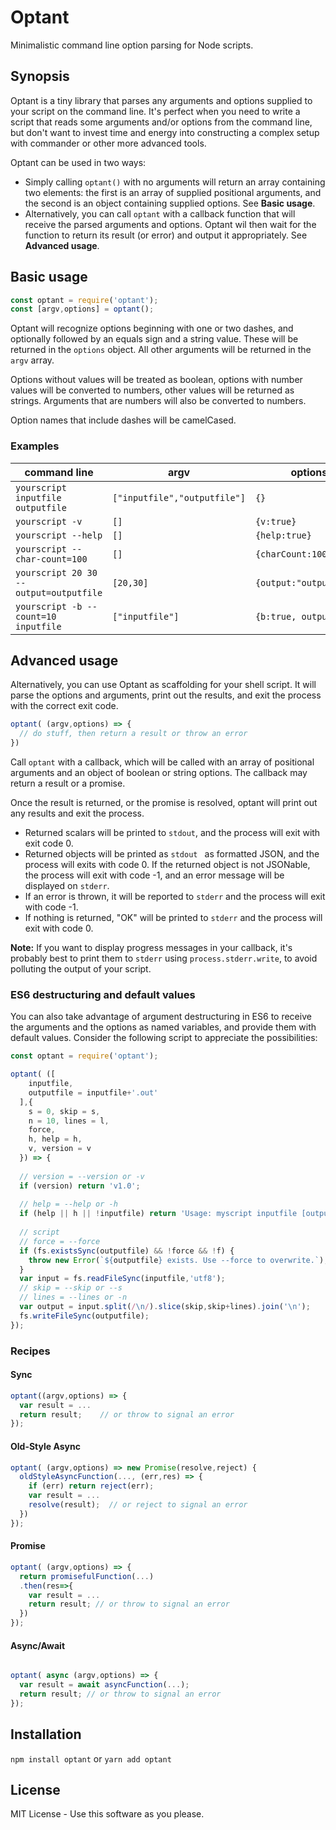 # Optant

Minimalistic command line option parsing for Node scripts. 

## Synopsis

Optant is a tiny library that parses any arguments and options supplied to your script
on the command line. It's perfect when you need to write a script that reads some arguments and/or options 
from the command line, but don't want to invest time and energy into constructing a complex 
setup with commander or other more advanced tools.

Optant can be used in two ways:
* Simply calling `optant()` with no arguments will return an array containing two elements: the first is an array of
  supplied positional arguments, and the second is an object containing supplied options. See **Basic usage**.
* Alternatively, you can call `optant` with a callback function that will receive the parsed arguments and options. 
  Optant wil then wait for the function to return its result (or error) and output it appropriately. See **Advanced usage**.

## Basic usage

```javascript
const optant = require('optant');
const [argv,options] = optant();
```

Optant will recognize options beginning with one or two dashes, and optionally followed by an equals
sign and a string value. These will be returned in the `options` object. All other arguments will be 
returned in the `argv` array.

Options without values will be treated as boolean, options with number values will be converted to numbers,
other values will be returned as strings. Arguments that are numbers will also be converted to numbers.

Option names that include dashes will be camelCased.

### Examples
| command line | argv | options |
| ------------ | ---- | ------- |
| `yourscript inputfile outputfile` | `["inputfile","outputfile"]` | `{}` |
| `yourscript -v` | `[]` | `{v:true}` | 
| `yourscript --help` | `[]` | `{help:true}` | 
| `yourscript --char-count=100` | `[]` | `{charCount:100}` | 
| `yourscript 20 30 --output=outputfile` | `[20,30]` | `{output:"outputfile"}` | 
| `yourscript -b --count=10 inputfile` | `["inputfile"]` | `{b:true, output:10}` | 

## Advanced usage

Alternatively, you can use Optant as scaffolding
for your shell script. It will parse the options and arguments,
print out the results, and exit the process with the correct
exit code.

```javascript
optant( (argv,options) => {
  // do stuff, then return a result or throw an error
})
```

Call `optant` with a callback, which will be called with an array of positional arguments and an object of boolean or string options.
The callback may return a result or a promise.

Once the result is returned, or the promise is resolved, optant
will print out any results and exit the process.

- Returned scalars will be printed to `stdout`, and the process
  will exit with exit code 0.
- Returned objects will be printed as `stdout `
  as formatted JSON, and the process will exits with code 0. If the returned object is not JSONable, the process will exit with code -1, and an error message will be displayed on
  `stderr`. 
- If an error is thrown, it will be reported to `stderr` and
  the process will exit with code -1.
- If nothing is returned, "OK" will be printed to `stderr`
  and the process will exit with code 0.

**Note:** If you want to display progress messages in your
callback, it's probably best to print them to `stderr` using
`process.stderr.write`, to avoid polluting the output 
of your script. 

### ES6 destructuring and default values

You can also take advantage of argument destructuring in ES6 to receive the arguments and the options as named
variables, and provide them with default values. Consider the following script to appreciate the possibilities:

```javascript
const optant = require('optant');

optant( ([
    inputfile, 
    outputfile = inputfile+'.out'
  ],{
    s = 0, skip = s, 
    n = 10, lines = l,
    force,
    h, help = h,
    v, version = v
  }) => {
  
  // version = --version or -v
  if (version) return 'v1.0';
  
  // help = --help or -h
  if (help || h || !inputfile) return 'Usage: myscript inputfile [outputfile] [--force] [-n|--lines=10] [-s|--skip=0]';
  
  // script
  // force = --force 
  if (fs.existsSync(outputfile) && !force && !f) {
    throw new Error(`${outputfile} exists. Use --force to overwrite.`);
  }
  var input = fs.readFileSync(inputfile,'utf8');
  // skip = --skip or --s
  // lines = --lines or -n
  var output = input.split(/\n/).slice(skip,skip+lines).join('\n');
  fs.writeFileSync(outputfile);
});
```

### Recipes


#### Sync 

```javascript
optant((argv,options) => {
  var result = ...
  return result;    // or throw to signal an error
});
```

#### Old-Style Async

```javascript
optant( (argv,options) => new Promise(resolve,reject) {
  oldStyleAsyncFunction(..., (err,res) => {
    if (err) return reject(err);
    var result = ...
    resolve(result);  // or reject to signal an error
  })
});
```

#### Promise

```javascript
optant( (argv,options) => {
  return promisefulFunction(...)
  .then(res=>{
    var result = ...
    return result; // or throw to signal an error
  })
});
```

#### Async/Await
```javascript

optant( async (argv,options) => {
  var result = await asyncFunction(...);
  return result; // or throw to signal an error
});
```

## Installation
`npm install optant` or `yarn add optant`

## License

MIT License - Use this software as you please.
